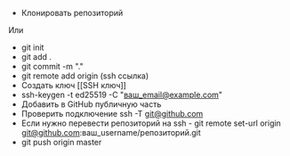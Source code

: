 
- Клонировать репозиторий

Или

- git init
- git add .
- git commit -m "."
- git remote add origin (ssh ссылка)
- Создать ключ [[SSH ключ]]
- ssh-keygen -t ed25519 -C "ваш_email@example.com"
- Добавить в GitHub публичную часть
- Проверить подключение ssh -T git@github.com
- Если нужно перевести репозиторий на ssh - git remote set-url origin git@github.com:ваш_username/репозиторий.git
- git push origin master
